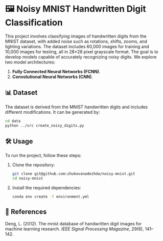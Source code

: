 # 🖼️ Noisy MNIST Handwritten Digit Classification

This project involves classifying images of handwritten digits from the MNIST dataset, with added noise such as rotations, shifts, zooms, and lighting variations. The dataset includes 60,000 images for training and 10,000 images for testing, all in 28×28 pixel grayscale format. The goal is to develop models capable of accurately recognizing noisy digits. We explore two model architectures:

1. **Fully Connected Neural Networks (FCNN)**.
2. **Convolutional Neural Networks (CNN)**.

## 📊 Dataset

The dataset is derived from the MNIST handwritten digits and includes different modifications. It can be generated by:

   ```bash
  cd data
  python ../src create_noisy_digits.py
   ```

## 🛠️ Usage

To run the project, follow these steps:

1. Clone the repository:
   ```bash
   git clone git@github.com:zhukovanadezhda/noisy-mnist.git
   cd noisy-mnist
   ```

2. Install the required dependencies:
   ```bash
   conda env create -f environment.yml
   ```
   
## 📄 References

Deng, L. (2012). The mnist database of handwritten digit images for machine learning research. *IEEE Signal Processing Magazine*, 29(6), 141–142.
